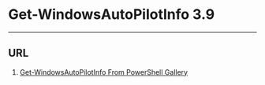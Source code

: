 # Get-WindowsAutoPilotInfo 3.9

---

## URL
1. [Get-WindowsAutoPilotInfo From PowerShell Gallery](https://www.powershellgallery.com/packages/Get-WindowsAutoPilotInfo/3.9)
